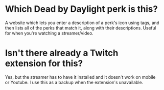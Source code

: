 # Which Dead by Daylight perk is this?

A website which lets you enter a description of a perk's icon using tags, and then lists all of the perks that match it, along with their descriptions. Useful for when you're watching a streamer/video.

# Isn't there already a Twitch extension for this?

Yes, but the streamer has to have it installed and it doesn't work on mobile or Youtube. I use this as a backup when the extension's unavailable.
